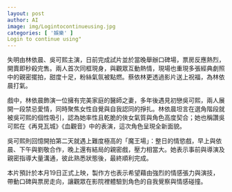 ```yaml
---
layout: post
author: AI
image: img/Logintocontinueusing.jpg
categories: [ '娛樂' ]
Login to continue using"
---
```

失明由林依晨、吳可熙主演，日前完成試片並於當晚舉辦口碑場，票房反應熱烈，開賣即秒殺完售。兩人首次同框現身，與觀眾互動熱情，現場也重現多張經典劇照中的親密擺拍，甜度十足，粉絲氣氛被點燃。蔡依林更透過影片送上祝福，為林依晨打氣。

戲中，林依晨飾演一位擁有完美家庭的醫師之妻，多年後遇見初戀吳可熙，兩人展開一段禁忌愛情，同時聚焦女性自覺與自我認同的掙扎。林依晨坦言在選角階段就被吳可熙的個性吸引，認為她率性且乾脆的俠女氣質與角色高度契合；她也稱讚吳可熙在《再見瓦城》《血觀音》中的表演，這次角色呈現全新面貌。

吳可熙則回憶開拍第二天就遇上難度極高的「魔王場」：整日的情慾戲，早上與依晨、下午與劉敬合作，晚上還有結局的親密戲，壓力相當大。她表示事前與導演及親密指導大量溝通，彼此熟悉狀態後，最終順利完成。

本片預計於本月19日正式上映，製作方也表示希望藉由強烈的情感張力與演技，帶動口碑與票房走向，讓觀眾在影院裡體驗到角色的自我覺察與情感碰撞。